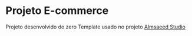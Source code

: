 # Projeto E-commerce

Projeto desenvolvido do zero 
Template usado no projeto [Almsaeed Studio](https://almsaeedstudio.com)